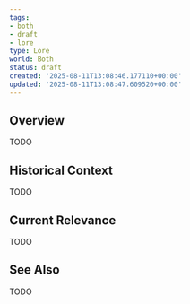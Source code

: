 ```yaml
---
tags:
- both
- draft
- lore
type: Lore
world: Both
status: draft
created: '2025-08-11T13:08:46.177110+00:00'
updated: '2025-08-11T13:08:47.609520+00:00'
---
```



## Overview

TODO
## Historical Context

TODO
## Current Relevance

TODO
## See Also

TODO

